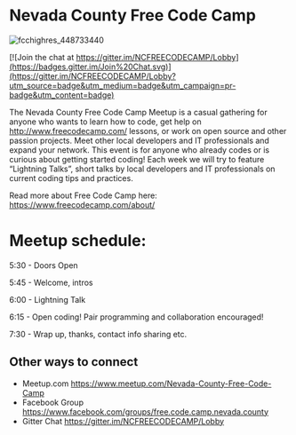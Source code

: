 # Nevada County Free Code Camp

![fcchighres_448733440](https://user-images.githubusercontent.com/3662109/35031340-588d4c68-fb17-11e7-8dc3-83de48b66081.jpeg)

[![Join the chat at https://gitter.im/NCFREECODECAMP/Lobby](https://badges.gitter.im/Join%20Chat.svg)](https://gitter.im/NCFREECODECAMP/Lobby?utm_source=badge&utm_medium=badge&utm_campaign=pr-badge&utm_content=badge)

The Nevada County Free Code Camp Meetup is a casual gathering for anyone who wants to learn how to code, get help on http://www.freecodecamp.com/ lessons, or work on open source and other passion projects. Meet other local developers and IT professionals and expand your network. This event is for anyone who already codes or is curious about getting started coding! Each week we will try to feature “Lightning Talks”, short talks by local developers and IT professionals on current coding tips and practices.

Read more about Free Code Camp here: https://www.freecodecamp.com/about/

# Meetup schedule:

5:30 - Doors Open

5:45 - Welcome, intros

6:00 - Lightning Talk

6:15 - Open coding! Pair programming and collaboration encouraged!

7:30 - Wrap up, thanks, contact info sharing etc.

## Other ways to connect
- Meetup.com https://www.meetup.com/Nevada-County-Free-Code-Camp 
- Facebook Group https://www.facebook.com/groups/free.code.camp.nevada.county
- Gitter Chat https://gitter.im/NCFREECODECAMP/Lobby
